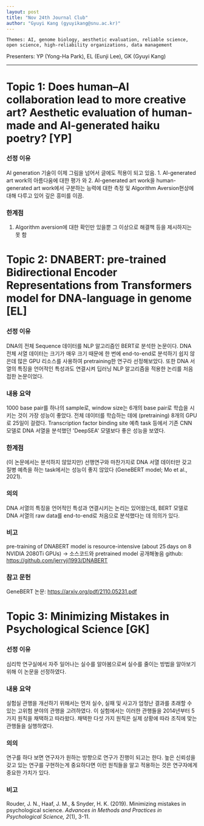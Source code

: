 ```yaml
---
layout: post
title: "Nov 24th Journal Club"
author: "Gyuyi Kang (gyuyikang@snu.ac.kr)"
---
```


    Themes: AI, genome biology, aesthetic evaluation, reliable science, open science, high-reliability organizations, data management

Presenters: YP (Yong-Ha Park), EL (Eunji Lee), GK (Gyuyi Kang) <br>

-----------------

# Topic 1: Does human–AI collaboration lead to more creative art? Aesthetic evaluation of human-made and AI-generated haiku poetry? [YP]

### **선정 이유**

AI generation 기술이 이제 그림을 넘어서 글에도 적용이 되고 있음. 1. AI-generated art work의
아름다움에 대한 평가 와 2. AI-generated art work을 human-generated art work에서 구분하는 능력에
대한 측정 및 Algorithm Aversion현상에 대해 다루고 있어 깊은 흥미를 이끔.

### **한계점**

1. Algorithm aversion에 대한 확인만 있을뿐 그 이상으로 해결책 등을 제시하지는 못 함



# Topic 2: DNABERT: pre-trained Bidirectional Encoder Representations from Transformers model for DNA-language in genome [EL]

### **선정 이유**

DNA의 전체 Sequence 데이터를 NLP 알고리즘인 BERT로 분석한 논문이다. DNA 전체 서열 데이터는 크기가 매우 크기 때문에 한 번에 end-to-end로 분석하기 쉽지 않은데 많은 GPU 리소스를 사용하여 pretraining한 연구라 선정해보았다. 또한 DNA 서열의 특징을 언어적인 특성과도 연결시켜 딥러닝 NLP 알고리즘을 적용한 논리를 처음 접한 논문이었다. 

### **내용 요약**

1000 base pair를 하나의 sample로, window size는 6개의 base pair로 학습을 시키는 것이 가장 성능이 좋았다. 전체 데이터를 학습하는 데에 (pretraining) 8개의 GPU로 25일이 걸렸다. Transcription factor binding site 예측 task 등에서 기존 CNN 모델로 DNA 서열을 분석했던 'DeepSEA' 모델보다 좋은 성능을 보였다.

### **한계점**

(이 논문에서는 분석하지 않았지만) 선행연구와 마찬가지로 DNA 서열 데이터만 갖고 질병 예측을 하는 task에서는 성능이 좋지 않았다 (GeneBERT model; Mo et al., 2021). 

### **의의**

DNA 서열의 특징을 언어적인 특성과 연결시키는 논리는 있어왔는데, BERT 모델로 DNA 서열의 raw data를 end-to-end로 처음으로 분석했다는 데 의의가 있다. 


### **비고**

pre-training of DNABERT model is resource-intensive (about 25 days on 8 NVIDIA 2080Ti GPUs) → 소스코드와 pretrained model 공개해놓음
github: https://github.com/jerryji1993/DNABERT 

### **참고 문헌**

GeneBERT 논문: https://arxiv.org/pdf/2110.05231.pdf 

# Topic 3: Minimizing Mistakes in Psychological Science [GK]

### **선정 이유**
심리학 연구실에서 자주 일어나는 실수를 알아봄으로써 실수를 줄이는 방법을 알아보기 위해 이 논문을 선정하였다. 

### **내용 요약**

실험실 관행을 개선하기 위해서는 먼저 실수, 실패 및 사고가 엄청난 결과를 초래할 수 있는 고위험 분야의 관행을 고려하였다. 
이 실험에서는 이러한 관행들을 2014년부터 5가지 원칙을 채택하고 따라왔다.
채택한 다섯 가지 원칙은 실제 상황에 따라 조직에 맞는 관행들을 실행하였다. 

### **의의**

연구를 하다 보면 연구자가 원하는 방향으로 연구가 진행이 되고는 한다. 높은 신뢰성을 갖고 있는 연구를 구현하는게 중요하다면 
이런 원칙들을 알고 적용하는 것은 연구자에게 중요한 가치가 있다. 

### **비고**

Rouder, J. N., Haaf, J. M., & Snyder, H. K. (2019). Minimizing mistakes in psychological science. *Advances in Methods and Practices in Psychological Science, 2*(1), 3-11.


